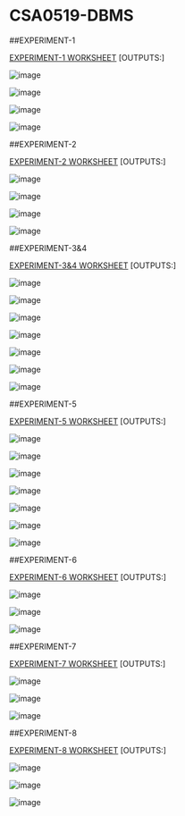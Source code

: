# CSA0519-DBMS
##EXPERIMENT-1

[EXPERIMENT-1 WORKSHEET](https://github.com/arbazsherief/CSA0519-DBMS/blob/main/experiment_1.txt)
[OUTPUTS:]

![image](https://user-images.githubusercontent.com/113408671/191518375-11062c97-e092-4bb5-92bb-49e79ff40907.png)

![image](https://user-images.githubusercontent.com/113408671/191520085-26ca7b76-7b6f-4e28-a411-a0143a21bea0.png)

![image](https://user-images.githubusercontent.com/113408671/191520247-5c1ca36e-de7b-4ee5-b655-370d6d24cb08.png)

![image](https://user-images.githubusercontent.com/113408671/191520390-12b69235-0355-42f0-afb2-0f95aa0dc4c0.png)

##EXPERIMENT-2

[EXPERIMENT-2 WORKSHEET](https://github.com/arbazsherief/CSA0519-DBMS/blob/main/Experiment-2.txt)
[OUTPUTS:]

![image](https://user-images.githubusercontent.com/113408671/191521448-644b1356-85e9-4d6f-adbf-400e18153669.png)

![image](https://user-images.githubusercontent.com/113408671/191521585-f18da9b4-dadc-4eee-8e58-f9423ad3389d.png)

![image](https://user-images.githubusercontent.com/113408671/191521717-ac242811-d8bd-41ad-8801-aa4b4b521b3c.png)

![image](https://user-images.githubusercontent.com/113408671/191521908-25306259-8c6b-4c90-8aea-235857dd7f83.png)

##EXPERIMENT-3&4

[EXPERIMENT-3&4 WORKSHEET](https://github.com/arbazsherief/CSA0519-DBMS/blob/main/Experiment-3%2C4.txt)
[OUTPUTS:]

![image](https://user-images.githubusercontent.com/113408671/191522736-c04603c0-7d47-4c5c-bfd6-7827a215df4a.png)

![image](https://user-images.githubusercontent.com/113408671/191522848-e1271331-a981-49ee-ba4c-ddb74d18b98b.png)

![image](https://user-images.githubusercontent.com/113408671/191522978-bfd932d7-8a88-4a3f-a3ef-c70d42eea174.png)

![image](https://user-images.githubusercontent.com/113408671/191523119-697a4360-283f-436d-a53e-b2ff05ceb6f9.png)

![image](https://user-images.githubusercontent.com/113408671/191523310-e30fa052-c93d-4fc3-b974-5f13c17e49bf.png)

![image](https://user-images.githubusercontent.com/113408671/191523435-6908ead9-6a0f-4371-bcb7-0ae7edb6896f.png)

![image](https://user-images.githubusercontent.com/113408671/191523806-bd182143-521c-428c-8c03-f0ebd89f438e.png)

##EXPERIMENT-5

[EXPERIMENT-5 WORKSHEET](https://github.com/arbazsherief/CSA0519-DBMS/blob/main/Experiment-5.txt)
[OUTPUTS:]

![image](https://user-images.githubusercontent.com/113408671/191525546-c52d9867-aead-467a-96e4-ee5cae709b9b.png)

![image](https://user-images.githubusercontent.com/113408671/191525634-4362ad12-17cc-4125-a4f9-119de4d1af1f.png)

![image](https://user-images.githubusercontent.com/113408671/191525918-7d83dae2-19a8-44ca-864d-62ca06a0187e.png)

![image](https://user-images.githubusercontent.com/113408671/191526680-cb2843e3-023c-449b-98d3-1c70df92b0a1.png)

![image](https://user-images.githubusercontent.com/113408671/191526265-ea896e73-95b1-442d-8768-47cb2136584f.png)

![image](https://user-images.githubusercontent.com/113408671/191526534-e8ff5496-5ab4-4c81-9154-e2b898052223.png)

![image](https://user-images.githubusercontent.com/113408671/191526863-b7d9c89a-3612-44bf-86b0-99e913b83d88.png)

##EXPERIMENT-6

[EXPERIMENT-6 WORKSHEET](https://github.com/arbazsherief/CSA0519-DBMS/blob/main/Experiment%20-6.txt)
[OUTPUTS:]

![image](https://user-images.githubusercontent.com/113408671/191527874-23fc7775-5a88-481a-9400-026a0e99aab7.png)

![image](https://user-images.githubusercontent.com/113408671/191527963-e40d27d4-22bc-46ca-bb07-0cda7524fafa.png)

![image](https://user-images.githubusercontent.com/113408671/191528041-2758bed9-07f7-4b28-9338-62306873331e.png)

##EXPERIMENT-7

[EXPERIMENT-7 WORKSHEET](https://github.com/arbazsherief/CSA0519-DBMS/blob/main/Experiment-7.txt)
[OUTPUTS:]

![image](https://user-images.githubusercontent.com/113408671/191528854-39647e59-3216-4916-abfc-d9c8c3b552c7.png)

![image](https://user-images.githubusercontent.com/113408671/191528975-490a350f-413d-4626-a74a-c81154315264.png)

![image](https://user-images.githubusercontent.com/113408671/191529558-efef17b7-ff93-4039-b025-c0fe5623bced.png)

##EXPERIMENT-8

[EXPERIMENT-8 WORKSHEET](https://github.com/arbazsherief/CSA0519-DBMS/blob/main/Experiment-8.txt)
[OUTPUTS:]

![image](https://user-images.githubusercontent.com/113408671/191529981-c5f401ae-f041-4c9a-9ab4-5797d0039591.png)

![image](https://user-images.githubusercontent.com/113408671/191530129-856e171d-e2fe-4dc1-8c06-f5492cb5555c.png)

![image](https://user-images.githubusercontent.com/113408671/191530231-85087890-5c17-496c-8b6b-ede53af92371.png)





